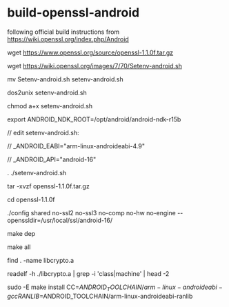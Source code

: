 # build-openssl-android
following official build instructions from https://wiki.openssl.org/index.php/Android 


wget https://www.openssl.org/source/openssl-1.1.0f.tar.gz

wget https://wiki.openssl.org/images/7/70/Setenv-android.sh

mv Setenv-android.sh setenv-android.sh

dos2unix setenv-android.sh

chmod a+x setenv-android.sh

export ANDROID_NDK_ROOT=/opt/android/android-ndk-r15b

// edit setenv-android.sh:

// _ANDROID_EABI="arm-linux-androideabi-4.9"

// _ANDROID_API="android-16"

. ./setenv-android.sh

tar -xvzf openssl-1.1.0f.tar.gz 

cd openssl-1.1.0f

./config shared no-ssl2 no-ssl3 no-comp no-hw no-engine --openssldir=/usr/local/ssl/android-16/

make dep

make all

find . -name libcrypto.a

readelf -h ./libcrypto.a | grep -i 'class\|machine' | head -2

sudo -E make install CC=$ANDROID_TOOLCHAIN/arm-linux-androideabi-gcc RANLIB=$ANDROID_TOOLCHAIN/arm-linux-androideabi-ranlib

